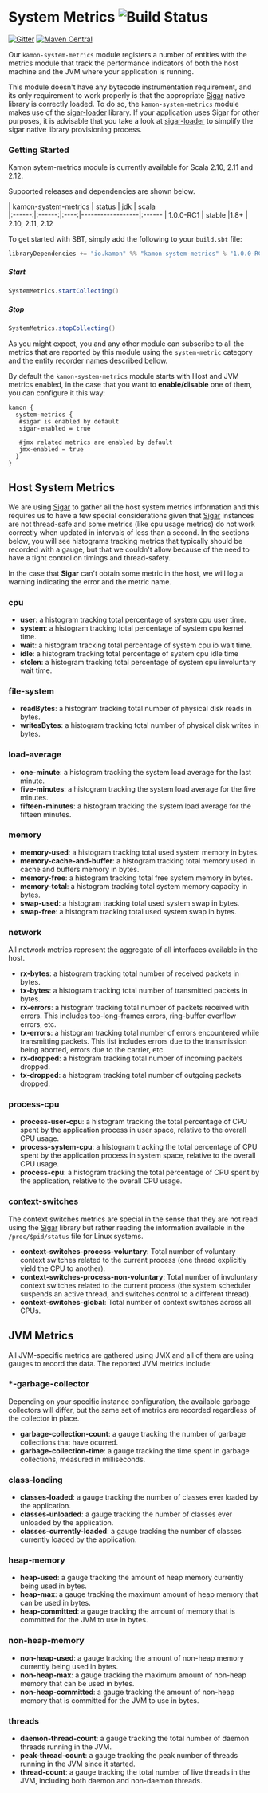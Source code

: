 System Metrics   ![Build Status](https://travis-ci.org/kamon-io/kamon-system-metrics.svg?branch=kamon-1.0)
==========================

[![Gitter](https://badges.gitter.im/Join%20Chat.svg)](https://gitter.im/kamon-io/Kamon?utm_source=badge&utm_medium=badge&utm_campaign=pr-badge&utm_content=badge)
[![Maven Central](https://maven-badges.herokuapp.com/maven-central/io.kamon/kamon-system-metrics_2.12/badge.svg)](https://maven-badges.herokuapp.com/maven-central/io.kamon/kamon-system-metrics_2.12)

Our `kamon-system-metrics` module registers a number of entities with the metrics module that track the performance
indicators of both the host machine and the JVM where your application is running.

This module doesn't have any bytecode instrumentation requirement, and its only requirement to work properly is that
the appropriate [Sigar] native library is correctly loaded. To do so, the `kamon-system-metrics` module makes use of the
[sigar-loader] library. If your application uses Sigar for other purposes, it is advisable that you take a look at
[sigar-loader] to simplify the sigar native library provisioning process.


### Getting Started

Kamon sytem-metrics module is currently available for Scala 2.10, 2.11 and 2.12.

Supported releases and dependencies are shown below.

| kamon-system-metrics  | status | jdk  | scala     
|:------:|:------:|:----:|------------------|:------
|  1.0.0-RC1 | stable |1.8+ | 2.10, 2.11, 2.12

To get started with SBT, simply add the following to your `build.sbt`
file:

```scala
libraryDependencies += "io.kamon" %% "kamon-system-metrics" % "1.0.0-RC1"
```

##### Start
```scala
SystemMetrics.startCollecting()
```
##### Stop
```scala
SystemMetrics.stopCollecting()
```


As you might expect, you and any other module can subscribe to all the metrics that are reported by this module using
the `system-metric` category and the entity recorder names described bellow.

By default the `kamon-system-metrics` module starts with Host and JVM metrics enabled, in the case that you want to **enable/disable** one of them, you can configure it this way:

```typesafeconfig
kamon {
  system-metrics {
   #sigar is enabled by default
   sigar-enabled = true

   #jmx related metrics are enabled by default
   jmx-enabled = true
  }
}
```
Host System Metrics
-------------------

We are using [Sigar] to gather all the host system metrics information and this requires us to have a few special
considerations given that [Sigar] instances are not thread-safe and some metrics (like cpu usage metrics) do not work
correctly when updated in intervals of less than a second. In the sections below, you will see histograms tracking
metrics that typically should be recorded with a gauge, but that we couldn't allow because of the need to have a tight
control on timings and thread-safety.

In the case that <b>Sigar</b> can't obtain some metric in the host, we will log a warning indicating the error and the metric name.

### cpu ###
* __user__: a histogram tracking total percentage of system cpu user time.
* __system__: a histogram tracking total percentage of system cpu kernel time.
* __wait__: a histogram tracking total percentage of system cpu io wait time.
* __idle__: a histogram tracking total percentage of system cpu idle time
* __stolen__: a histogram tracking total percentage of system cpu involuntary wait time.


### file-system ###
* __readBytes__: a histogram tracking total number of physical disk reads in bytes.
* __writesBytes__: a histogram tracking total number of physical disk writes in bytes.


### load-average ###
* __one-minute__: a histogram tracking the system load average for the last minute.
* __five-minutes__: a histogram tracking the system load average for the five minutes.
* __fifteen-minutes__: a histogram tracking the system load average for the fifteen minutes.


### memory ###
* __memory-used__: a histogram tracking total used system memory in bytes.
* __memory-cache-and-buffer__: a histogram tracking total memory used in cache and buffers memory in bytes.
* __memory-free__: a histogram tracking total free system memory in bytes.
* __memory-total__: a histogram tracking total system memory capacity in bytes.
* __swap-used__: a histogram tracking total used system swap in bytes.
* __swap-free__: a histogram tracking total used system swap in bytes.


### network ###

All network metrics represent the aggregate of all interfaces available in the host.

* __rx-bytes__: a histogram tracking total number of received packets in bytes.
* __tx-bytes__: a histogram tracking total number of transmitted packets in bytes.
* __rx-errors__: a histogram tracking total number of packets received with errors. This includes too-long-frames errors, ring-buffer overflow errors, etc.
* __tx-errors__: a histogram tracking total number of errors encountered while transmitting packets. This list includes errors due to the transmission being aborted, errors due to the carrier, etc.
* __rx-dropped__: a histogram tracking total number of incoming packets dropped.
* __tx-dropped__: a histogram tracking total number of outgoing packets dropped.


### process-cpu ###
* __process-user-cpu__: a histogram tracking the total percentage of CPU spent by the application process in user space, relative to the overall CPU usage.
* __process-system-cpu__: a histogram tracking the total percentage of CPU spent by the application process in system space, relative to the overall CPU usage.
* __process-cpu__: a histogram tracking the total percentage of CPU spent by the application, relative to the overall CPU usage.


### context-switches ###

The context switches metrics are special in the sense that they are not read using the [Sigar] library but rather reading
the information available in the `/proc/$pid/status` file for Linux systems.

* __context-switches-process-voluntary__: Total number of voluntary context switches related to the current process (one
thread explicitly yield the CPU to another).
* __context-switches-process-non-voluntary__: Total number of involuntary context switches related to the current process
(the system scheduler suspends an active thread, and switches control to a different thread).
* __context-switches-global__:  Total number of context switches across all CPUs.

JVM Metrics
-----------

All JVM-specific metrics are gathered using JMX and all of them are using gauges to record the data. The reported JVM
metrics include:


### \*-garbage-collector ###

Depending on your specific instance configuration, the available garbage collectors will differ, but the same set of
metrics are recorded regardless of the collector in place.

* __garbage-collection-count__: a gauge tracking the number of garbage collections that have ocurred.
* __garbage-collection-time__: a gauge tracking the time spent in garbage collections, measured in milliseconds.


### class-loading ###
* __classes-loaded__: a gauge tracking the number of classes ever loaded by the application.
* __classes-unloaded__: a gauge tracking the number of classes ever unloaded by the application.
* __classes-currently-loaded__: a gauge tracking the number of classes currently loaded by the application.


### heap-memory ###
* __heap-used__: a gauge tracking the amount of heap memory currently being used in bytes.
* __heap-max__: a gauge tracking the maximum amount of heap memory that can be used in bytes.
* __heap-committed__: a gauge tracking the amount of memory that is committed for the JVM to use in bytes.


### non-heap-memory ###
* __non-heap-used__: a gauge tracking the amount of non-heap memory currently being used in bytes.
* __non-heap-max__: a gauge tracking the maximum amount of non-heap memory that can be used in bytes.
* __non-heap-committed__: a gauge tracking the amount of non-heap memory that is committed for the JVM to use in bytes.


### threads ###
* __daemon-thread-count__: a gauge tracking the total number of daemon threads running in the JVM.
* __peak-thread-count__: a gauge tracking the peak number of threads running in the JVM since it started.
* __thread-count__: a gauge tracking the total number of live threads in the JVM, including both daemon and non-daemon threads.


[Sigar]: https://github.com/hyperic/sigar
[sigar-loader]: https://github.com/kamon-io/sigar-loader
